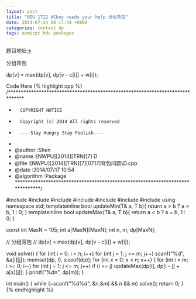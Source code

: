 ```yaml
---
layout: post
title: "HDU 1712 ACboy needs your help 分组背包"
date: 2014-07-24 00:17:44 +0800
categories: contest dp
tags: acmicpc hdu packages
---
```

题目地址<a title="HDU 1712" href="http://acm.hdu.edu.cn/showproblem.php?pid=1712" target="_blank">-></a>

分组背包

dp[v] = max(dp[v], dp[v - c[i]] + w[i]);

Code Here
{% highlight cpp %}
/******************************************************************************
*       COPYRIGHT NOTICE
*       Copyright (c) 2014 All rights reserved
*       ----Stay Hungry Stay Foolish----
*
* @author		:Shen
* @name         :[NWPU][2014][TRN][7] D
* @file         :[NWPU][2014][TRN][7][0717]背包问题\D.cpp
* @date         :2014/07/17 10:54
* @algorithm    :Package
******************************************************************************/

#include <cmath>
#include <cstdio>
#include <string>
#include <cstring>
#include <iomanip>
#include <iostream>
#include <algorithm>
using namespace std;
template<class T>inline bool updateMin(T& a, T b){ return a > b ? a = b, 1 : 0; }
template<class T>inline bool updateMax(T& a, T b){ return a < b ? a = b, 1 : 0; }

const int MaxN = 105;
int a[MaxN][MaxN];
int n, m, dp[MaxN];

// 分组背包
// dp[v] = max(dp[v], dp[v - c[i]] + w[i]);

void solve()
{
	for (int i = 0; i < n; i++)
		for (int j = 1; j <= m; j++)
			scanf("%d", &a[i][j]);
	memset(dp, 0, sizeof(dp));
	for (int x = 0; x < n; x++)
	{
		for (int i = m; i >= 0; i--)
			for (int j = 1; j <= m; j++)
				if (i >= j)
					updateMax(dp[i], dp[i - j] + a[x][j]);
	}
	printf("%dn", dp[m]);
}

int main()
{
	while (~scanf("%d%d", &n,&m) && n && m) solve();
	return 0;
}{% endhighlight %}
